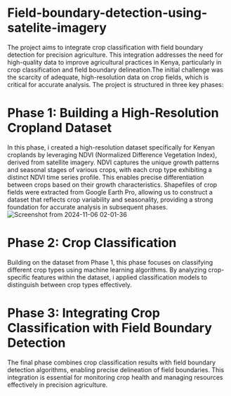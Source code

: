 # Field-boundary-detection-using-satelite-imagery
The project aims to integrate crop classification with field boundary detection for precision agriculture. This integration addresses the need for high-quality data to improve agricultural practices in Kenya, particularly in crop classification and field boundary delineation.The initial challenge was the scarcity of adequate, high-resolution data on crop fields, which is critical for accurate analysis. The project is structured in three key phases:
# Phase 1: Building a High-Resolution Cropland Dataset
In this phase, i created a high-resolution dataset specifically for Kenyan croplands by leveraging NDVI (Normalized Difference Vegetation Index), derived from satellite imagery. NDVI captures the unique growth patterns and seasonal stages of various crops, with each crop type exhibiting a distinct NDVI time series profile. This enables precise differentiation between crops based on their growth characteristics. Shapefiles of crop fields were extracted from Google Earth Pro, allowing us to construct a dataset that reflects crop variability and seasonality, providing a strong foundation for accurate analysis in subsequent phases.
![Screenshot from 2024-11-06 02-01-36](https://github.com/user-attachments/assets/c4381240-9f42-455a-855e-dbc2d01cc17f)
# Phase 2: Crop Classification
Building on the dataset from Phase 1, this phase focuses on classifying different crop types using machine learning algorithms. By analyzing crop-specific features within the dataset,  i applied classification models to distinguish between crop types effectively.
# Phase 3: Integrating Crop Classification with Field Boundary Detection
The final phase combines crop classification results with field boundary detection algorithms, enabling precise delineation of field boundaries. This integration is essential for monitoring crop health and managing resources effectively in precision agriculture.


